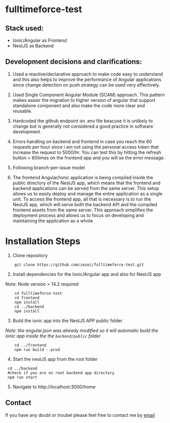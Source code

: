 ﻿# fulltimeforce-test
## Stack used:
- Ionic/Angular as Frontend
- NestJS as Backend

## Development decisions and clarifications:
1. Used a reactive/declarative approach to make code easy to understand and this also helps to improve the performance of Angular applications since change detection on push strategy can be used very effectively.

2. Used Single Component Angular Module (SCAM) approach. This pattern makes easier the migration to higher version of angular that support standalone component and also make the code more clear and reusable.

3. Hardcoded the github endpoint on .env file beacuse it is unlikely to change but is generally not considered a good practice in software development.

4. Errors handling on backend and frontend in case you reach the 60 requests per hour since i am not using the personal access token that increase the request to 5000/hr. You can test this by hitting the refresh button > 60times on the frontend app and you will se the error message.

5. Following branch-per-issue model

6. The frontend Angular/Ionic application is being compiled inside the public directory of the NestJS app, which means that the frontend and backend applications can be served from the same server. This setup allows us to easily deploy and manage the entire application as a single unit. To access the frontend app, all that is necessary is to run the NestJS app, which will serve both the backend API and the compiled frontend assets from the same server. This approach simplifies the deployment process and allows us to focus on developing and maintaining the application as a whole

# Installation Steps

1. Clone repository
```
    git clone https://github.com/zezei/fulltimeforce-test.git

```

2. Install dependencies for the Ionic/Angular app and also for NestJS app

Note: Node version > 14.2 required
```
    cd fulltimeforce-test
    cd frontend
    npm install
    cd ../backend
    npm install
```

3. Build the ionic app into the NestJS APP public folder

*Note: the angular.json was already modified so it will automatic build the ionic app inside the the ```backend/public``` folder*

```
    cd ../frontend
    npm run build --prod
```

4. Start the nestJS app from the root folder

```
 cd ../backend
 #check if you are on root backend app directory
 npm run start 
```

5. Navigate to http://localhost:3000/home

## Contact

If you have any doubt or troubel please feel free to contact me by  [email](mailto:catgolondrinas@gmail.com)